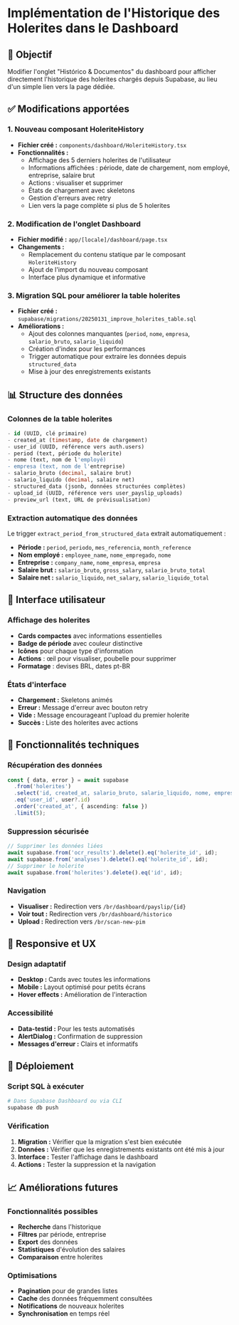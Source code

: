 # Implémentation de l'Historique des Holerites dans le Dashboard

## 🎯 Objectif

Modifier l'onglet "Histórico & Documentos" du dashboard pour afficher directement l'historique des holerites chargés depuis Supabase, au lieu d'un simple lien vers la page dédiée.

## ✅ Modifications apportées

### 1. Nouveau composant HoleriteHistory
- **Fichier créé :** `components/dashboard/HoleriteHistory.tsx`
- **Fonctionnalités :**
  - Affichage des 5 derniers holerites de l'utilisateur
  - Informations affichées : période, date de chargement, nom employé, entreprise, salaire brut
  - Actions : visualiser et supprimer
  - États de chargement avec skeletons
  - Gestion d'erreurs avec retry
  - Lien vers la page complète si plus de 5 holerites

### 2. Modification de l'onglet Dashboard
- **Fichier modifié :** `app/[locale]/dashboard/page.tsx`
- **Changements :**
  - Remplacement du contenu statique par le composant `HoleriteHistory`
  - Ajout de l'import du nouveau composant
  - Interface plus dynamique et informative

### 3. Migration SQL pour améliorer la table holerites
- **Fichier créé :** `supabase/migrations/20250131_improve_holerites_table.sql`
- **Améliorations :**
  - Ajout des colonnes manquantes (`period`, `nome`, `empresa`, `salario_bruto`, `salario_liquido`)
  - Création d'index pour les performances
  - Trigger automatique pour extraire les données depuis `structured_data`
  - Mise à jour des enregistrements existants

## 📊 Structure des données

### Colonnes de la table holerites
```sql
- id (UUID, clé primaire)
- created_at (timestamp, date de chargement)
- user_id (UUID, référence vers auth.users)
- period (text, période du holerite)
- nome (text, nom de l'employé)
- empresa (text, nom de l'entreprise)
- salario_bruto (decimal, salaire brut)
- salario_liquido (decimal, salaire net)
- structured_data (jsonb, données structurées complètes)
- upload_id (UUID, référence vers user_payslip_uploads)
- preview_url (text, URL de prévisualisation)
```

### Extraction automatique des données
Le trigger `extract_period_from_structured_data` extrait automatiquement :
- **Période :** `period`, `periodo`, `mes_referencia`, `month_reference`
- **Nom employé :** `employee_name`, `nome_empregado`, `nome`
- **Entreprise :** `company_name`, `nome_empresa`, `empresa`
- **Salaire brut :** `salario_bruto`, `gross_salary`, `salario_bruto_total`
- **Salaire net :** `salario_liquido`, `net_salary`, `salario_liquido_total`

## 🎨 Interface utilisateur

### Affichage des holerites
- **Cards compactes** avec informations essentielles
- **Badge de période** avec couleur distinctive
- **Icônes** pour chaque type d'information
- **Actions** : œil pour visualiser, poubelle pour supprimer
- **Formatage** : devises BRL, dates pt-BR

### États d'interface
- **Chargement :** Skeletons animés
- **Erreur :** Message d'erreur avec bouton retry
- **Vide :** Message encourageant l'upload du premier holerite
- **Succès :** Liste des holerites avec actions

## 🔧 Fonctionnalités techniques

### Récupération des données
```typescript
const { data, error } = await supabase
  .from('holerites')
  .select('id, created_at, salario_bruto, salario_liquido, nome, empresa, structured_data, period')
  .eq('user_id', user?.id)
  .order('created_at', { ascending: false })
  .limit(5);
```

### Suppression sécurisée
```typescript
// Supprimer les données liées
await supabase.from('ocr_results').delete().eq('holerite_id', id);
await supabase.from('analyses').delete().eq('holerite_id', id);
// Supprimer le holerite
await supabase.from('holerites').delete().eq('id', id);
```

### Navigation
- **Visualiser :** Redirection vers `/br/dashboard/payslip/{id}`
- **Voir tout :** Redirection vers `/br/dashboard/historico`
- **Upload :** Redirection vers `/br/scan-new-pim`

## 📱 Responsive et UX

### Design adaptatif
- **Desktop :** Cards avec toutes les informations
- **Mobile :** Layout optimisé pour petits écrans
- **Hover effects :** Amélioration de l'interaction

### Accessibilité
- **Data-testid :** Pour les tests automatisés
- **AlertDialog :** Confirmation de suppression
- **Messages d'erreur :** Clairs et informatifs

## 🚀 Déploiement

### Script SQL à exécuter
```bash
# Dans Supabase Dashboard ou via CLI
supabase db push
```

### Vérification
1. **Migration :** Vérifier que la migration s'est bien exécutée
2. **Données :** Vérifier que les enregistrements existants ont été mis à jour
3. **Interface :** Tester l'affichage dans le dashboard
4. **Actions :** Tester la suppression et la navigation

## 📈 Améliorations futures

### Fonctionnalités possibles
- **Recherche** dans l'historique
- **Filtres** par période, entreprise
- **Export** des données
- **Statistiques** d'évolution des salaires
- **Comparaison** entre holerites

### Optimisations
- **Pagination** pour de grandes listes
- **Cache** des données fréquemment consultées
- **Notifications** de nouveaux holerites
- **Synchronisation** en temps réel 